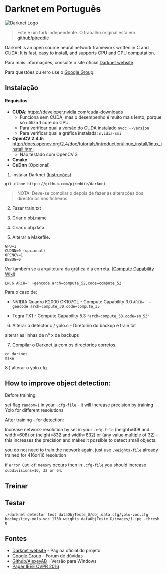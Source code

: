 # Darknet em Português 

   ![Darknet Logo](http://pjreddie.com/media/files/darknet-black-small.png)

> Este é um fork independente. O trabalho original está em [github/pjreddie](https://github.com/pjreddie/darknet)

Darknet is an open source neural network framework written in C and CUDA. It is fast, easy to install, and supports CPU and GPU computation.

Para mais informações, consulte o site oficial [Darknet website](http://pjreddie.com/darknet).

Para questões ou erro use o [Google Group](https://groups.google.com/forum/#!forum/darknet).


## Instalação

#### Requisitos

* **CUDA**: https://developer.nvidia.com/cuda-downloads
   - Funciona sem CUDA, mas o desempenho é muito mais lento, porque só utiliza 1 core do CPU. 
   - Para verificar qual a versão do CUDA instalado `nvcc --version`
   - Para verificar qual a gráfica instalada: `nvidia-smi`
* **OpenCV 2.4.9**: http://docs.opencv.org/2.4/doc/tutorials/introduction/linux_install/linux_install.html
   - Não testado com OpenCV 3
* **Cmake** 
* **CuDnn** (Opcional)


1) Instalar Darknet ([Instruções](https://pjreddie.com/darknet/install/))

`git clone https://github.com/pjreddie/darknet`

> NOTA: Deve-se compilar o depois de fazer as alterações dos directórios nos ficheiros.

2) Fazer train.txt

3) Criar o obj.name

4) Criar o obj.data

5) Alterar a Makefile.
```
GPU=1
CUDNN=0 (opcional)
OPENCV=1
DEBUG=0
```
Ver também se a arquitetura da gráfica é a correta. ([Compute Capability](https://developer.nvidia.com/cuda-gpus) [Wiki](https://en.wikipedia.org/wiki/CUDA#Supported_GPUs))

`LN.6 ARCH=  -gencode arch=compute_52,code=compute_52`

Para o caso de:

* NVIDIA Quadro K2000 GK107GL - Compute Capability 3.0 `ARCH=  -gencode arch=compute_30,code=compute_35`

* Tegra TX1 - Compute Capability 5.3 `"arch=compute_53,code=sm_53"`  

6) Alterar o detector.c / yolo.c - Diretoriio do backup e train.txt

alterar as linhas de nº x de backups

7) Compilar o Darknet já com os directórios corretos.
```
cd darknet
make
```

8 ) alterar o yolo.cfg

## How to improve object detection:

 Before training:

set flag `random=1` in your `.cfg-file` - it will increase precision by training Yolo for different resolutions

 After training - for detection:

Increase network-resolution by set in your `.cfg-file` (height=608 and width=608) or (height=832 and width=832) or (any value multiple of 32) - this increases the precision and makes it possible to detect small objects.

you do not need to train the network again, just use `.weights-file` already trained for 416x416 resolution

if `error Out of memory` occurs then in `.cfg-file` you should increase `subdivisions=16, 32 or 64`.


## Treinar

## Testar

`./darknet detector test dataObjTeste_D/obj.data cfg/yolo-voc.cfg backup/tiny-yolo-voc_1730.weights dataObjTeste_D/images/1.jpg -thresh 0`

## Fontes
- [Darknet website](http://pjreddie.com/darknet) - Página oficial do projeto
- [Google Group](https://groups.google.com/forum/#!forum/darknet) - Forum de dúvidas
- [Github/AlexeyAB](https://github.com/AlexeyAB/darknet) - Versão para Windows
- [Paper IEEE CVPR 2016](http://ieeexplore.ieee.org/document/7780460/)
